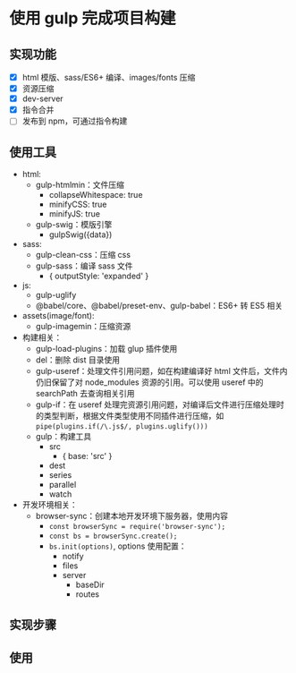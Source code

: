 # 使用 gulp 完成项目构建

## 实现功能

- [x] html 模版、sass/ES6+ 编译、images/fonts 压缩
- [x] 资源压缩
- [x] dev-server
- [x] 指令合并
- [ ] 发布到 npm，可通过指令构建

## 使用工具

- html:
  - gulp-htmlmin：文件压缩
    - collapseWhitespace: true
    - minifyCSS: true
    - minifyJS: true
  - gulp-swig：模版引擎
    - gulpSwig({data})
- sass:
  - gulp-clean-css：压缩 css
  - gulp-sass：编译 sass 文件
    - { outputStyle: 'expanded' }
- js:
  - gulp-uglify
  - @babel/core、@babel/preset-env、gulp-babel：ES6+ 转 ES5 相关
- assets(image/font):
  - gulp-imagemin：压缩资源
- 构建相关：
  - gulp-load-plugins：加载 glup 插件使用
  - del：删除 dist 目录使用
  - gulp-useref：处理文件引用问题，如在构建编译好 html 文件后，文件内仍旧保留了对 node_modules 资源的引用。可以使用 useref 中的 searchPath 去查询相关引用
  - gulp-if：在 useref 处理完资源引用问题，对编译后文件进行压缩处理时的类型判断，根据文件类型使用不同插件进行压缩，如 `pipe(plugins.if(/\.js$/, plugins.uglify()))`
  - gulp：构建工具
    - src
      - { base: 'src' }
    - dest
    - series
    - parallel
    - watch
- 开发环境相关：
  - browser-sync：创建本地开发环境下服务器，使用内容
    - `const browserSync = require('browser-sync');`
    - `const bs = browserSync.create();`
    - `bs.init(options)`, options 使用配置：
      - notify
      - files
      - server
        - baseDir
        - routes

## 实现步骤

## 使用
